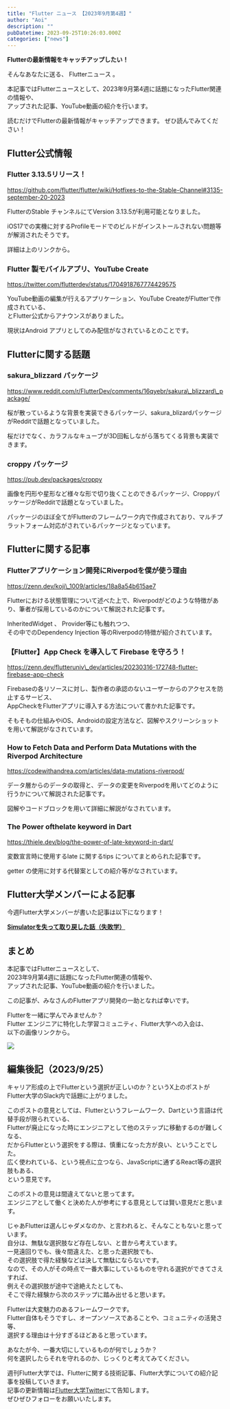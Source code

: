 ```yaml
---
title: "Flutter ニュース 【2023年9月第4週】"
author: "Aoi"
description: ""
pubDatetime: 2023-09-25T10:26:03.000Z
categories: ["news"]
---
```


**Flutterの最新情報をキャッチアップしたい！**

そんなあなたに送る、 Flutterニュース 。

本記事ではFlutterニュースとして、2023年9月第4週に話題になったFlutter関連の情報や、  
アップされた記事、YouTube動画の紹介を行います。

読むだけでFlutterの最新情報がキャッチアップできます。 ぜひ読んでみてください！

## Flutter公式情報

### Flutter 3.13.5リリース！

https://github.com/flutter/flutter/wiki/Hotfixes-to-the-Stable-Channel#3135-september-20-2023

FlutterのStable チャンネルにてVersion 3.13.5が利用可能となりました。

iOS17での実機に対するProfileモードでのビルドがインストールされない問題等が解消されたそうです。

詳細は上のリンクから。

### Flutter 製モバイルアプリ、YouTube Create

https://twitter.com/flutterdev/status/1704918767774429575

YouTube動画の編集が行えるアプリケーション、YouTube CreateがFlutterで作成されている、  
とFlutter公式からアナウンスがありました。

現状はAndroid アプリとしてのみ配信がなされているとのことです。

## Flutterに関する話題

### sakura\_blizzard パッケージ

https://www.reddit.com/r/FlutterDev/comments/16qyebr/sakura\_blizzard\_package/

桜が散っているような背景を実装できるパッケージ、sakura\_blizardパッケージがRedditで話題となっていました。

桜だけでなく、カラフルなキューブが3D回転しながら落ちてくる背景も実装できます。

### croppy パッケージ

https://pub.dev/packages/croppy

画像を円形や星形など様々な形で切り抜くことのできるパッケージ、CroppyパッケージがRedditで話題となっていました。

パッケージのほぼ全てがFlutterのフレームワーク内で作成されており、マルチプラットフォーム対応がされているパッケージとなっています。

## Flutterに関する記事

### **Flutterアプリケーション開発にRiverpodを僕が使う理由**

https://zenn.dev/koji\_1009/articles/18a8a54b615ae7

Flutterにおける状態管理について述べた上で、Riverpodがどのような特徴があり、筆者が採用しているのかについて解説された記事です。

InheritedWidget 、 Provider等にも触れつつ、  
その中でのDependency Injection 等のRiverpodの特徴が紹介されています。

### **【Flutter】App Check を導入して Firebase を守ろう！**

https://zenn.dev/flutteruniv\_dev/articles/20230316-172748-flutter-firebase-app-check

Firebaseの各リソースに対し、製作者の承認のないユーザーからのアクセスを防止するサービス、  
AppCheckをFlutterアプリに導入する方法について書かれた記事です。

そもそもの仕組みやiOS、Androidの設定方法など、図解やスクリーンショットを用いて解説がなされています。

### How to Fetch Data and Perform Data Mutations with the Riverpod Architecture

https://codewithandrea.com/articles/data-mutations-riverpod/

データ層からのデータの取得と、データの変更をRiverpodを用いてどのように行うかについて解説された記事です。

図解やコードブロックを用いて詳細に解説がなされています。

### The Power ofthelate keyword in Dart

https://thiele.dev/blog/the-power-of-late-keyword-in-dart/

変数宣言時に使用するlate に関するtips についてまとめられた記事です。

getter の使用に対する代替案としての紹介等がなされています。

## Flutter大学メンバーによる記事

今週Flutter大学メンバーが書いた記事は以下になります！

**[Simulatorを失って取り戻した話（失敗学）](https://zenn.dev/flutteruniv_dev/articles/36747dc661d1b6)**

## まとめ

本記事ではFlutterニュースとして、  
2023年9月第4週に話題になったFlutter関連の情報や、  
アップされた記事、YouTube動画の紹介を行いました。

この記事が、みなさんのFlutterアプリ開発の一助となれば幸いです。

Flutterを一緒に学んでみませんか？  
Flutter エンジニアに特化した学習コミュニティ、Flutter大学への入会は、  
以下の画像リンクから。

[![](https://blog.flutteruniv.com/wp-content/uploads/2022/07/Flutter大学バナー.png)](//flutteruniv.com)

## 編集後記（2023/9/25）

キャリア形成の上でFlutterという選択が正しいのか？というX上のポストがFlutter大学のSlack内で話題に上がりました。

このポストの意見としては、Flutterというフレームワーク、Dartという言語は代替手段が限られている、  
Flutterが廃止になった時にエンジニアとして他のステップに移動するのが難しくなる、  
だからFlutterという選択をする際は、慎重になった方が良い、ということでした。  
広く使われている、という視点に立つなら、JavaScriptに通ずるReact等の選択肢もある、  
という意見です。

このポストの意見は間違えてないと思ってます。  
エンジニアとして働くと決めた人が参考にする意見としては賢い意見だと思います。

じゃあFlutterは選んじゃダメなのか、と言われると、そんなこともないと思っています。  
自分は、無駄な選択肢など存在しない、と昔から考えています。  
一見遠回りでも、後々間違えた、と思った選択肢でも、  
その選択肢で得た経験などは決して無駄にならないです。  
なので、その人がその時点で一番大事にしているものを守れる選択ができてさえすれば、  
例えその選択肢が途中で途絶えたとしても、  
そこで得た経験から次のステップに踏み出せると思います。

Flutterは大変魅力のあるフレームワークです。  
Flutter自体もそうですし、オープンソースであることや、コミュニティの活発さ等、  
選択する理由は十分すぎるほどあると思っています。

あなたが今、一番大切にしているものが何でしょうか？  
何を選択したらそれを守れるのか、じっくりと考えてみてください。  

週刊Flutter大学では、Flutterに関する技術記事、Flutter大学についての紹介記事を投稿していきます。  
記事の更新情報は[Flutter大学Twitter](https://twitter.com/FlutterUniv)にて告知します。  
ぜひぜひフォローをお願いいたします。